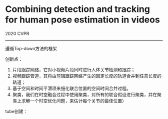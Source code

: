 # Combining detection and tracking for human pose estimation in videos

2020 CVPR

---



遵循Top-down方法的框架

创新点：

1. 片段跟踪网络，它对小视频片段同时进行人体关节检测和跟踪；
2. 视频跟踪管道，其将由剪辑跟踪网络产生的固定长度的轨道合并到任意长度的轨道；
3. 基于空间和时间平滑项来细化联合位置的空间时间合并过程。
4. 聚类，我们在时空融合过程中使用聚类，对所有的联合假设进行聚类，并在聚类上求解一个时空优化问题，来估计每个关节的最佳位置）


tube创建：
